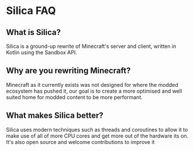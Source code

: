 # Silica FAQ

## What is Silica?

Silica is a ground-up rewrite of Minecraft's server and client, written in Kotlin using the Sandbox API.

## Why are you rewriting Minecraft?

Minecraft as it currently exists was not designed for where the modded ecosystem has pushed it, our goal is to create a more optimised and well suited home for modded content to be more performant.

## What makes Silica better?

Silica uses modern techniques such as threads and coroutines to allow it to make use of all of more CPU cores and get more out of the hardware its on. It's also open source and welcome contributions to improve it



